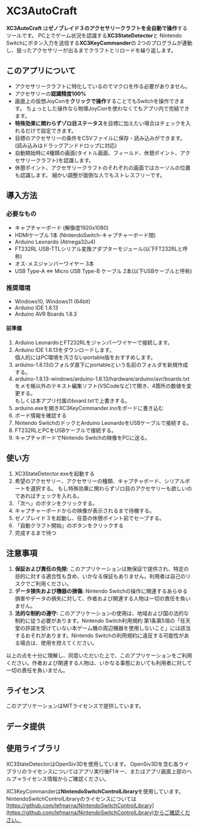 XC3AutoCraft
====

**XC3AutoCraft** は**ゼノブレイド３のアクセサリークラフトを全自動で操作**するツールです。
PC上でゲーム状況を認識する**XC3StateDetector**と
Nintendo Switchにボタン入力を送信する**XC3KeyCommander**の
2つのプログラムが連動し、狙ったアクセサリーが出るまでクラフトとリロードを繰り返します。

## このアプリについて
- アクセサリークラフトに特化しているのでマクロを作る必要がありません。
- アクセサリーの**認識精度100%**
- 画面上の仮想JoyConを**クリックで操作**することでもSwitchを操作できます。 
ちょっとした操作なら物理JoyConを使わなくてもアプリ内で完結できます。
- **特殊効果に関わらずゾロ目ステータス**を目標に加えたい場合はチェックを入れるだけで設定できます。
- 目標のアクセサリーの条件をCSVファイルに保存・読み込みができます。
(読み込みはドラッグアンドドロップに対応)
- 自動開始時に4種類の画面(タイトル画面、フィールド、休憩ポイント、アクセサリークラフト)を認識します。
- 休憩ポイント、アクセサリークラフトのそれぞれの画面ではカーソルの位置も認識します。
細かい調整が面倒な人でもストレスフリーです。

## 導入方法

### 必要なもの
- キャプチャーボード (解像度1920x1080)
- HDMIケーブル 1本 (NintendoSwitch-キャプチャーボード間)
- Arduino Leonardo (Atmega32u4)
- FT232RL USB-TTLシリアル変換アダプターモジュール(以下FT232RLと呼称)
- オス-メスジャンパーワイヤー 3本
- USB Type-A ⇔ Micro USB Type-B ケーブル 2本(以下USBケーブルと呼称)

### 推奨環境
- Windows10, Windows11 (64bit)
- Arduino IDE 1.8.13
- Arduino AVR Boards 1.8.3

#### 前準備
1. Arduino LeonardoとFT232RLをジャンパーワイヤーで接続します。
2. Arduino IDE 1.8.13をダウンロードします。  
個人的にはPC環境を汚さないportable版をおすすめします。
3. arduino-1.8.13のフォルダ直下にportableという名前のフォルダを新規作成する。
4. arduino-1.8.13-windows/arduino-1.8.13/hardware/arduino/avr/boards.txt  
をメモ帳以外のテキスト編集ソフト(VSCodeなど)で開き、4箇所の数値を変更する。  
もしくは本アプリ付属のboard.txtで上書きする。
5. arduino.exeを開きXC3KeyCommander.inoをボードに書き込む
6. ボード情報を確認する
7. Nintendo SwitchのドックとArduino LeonardoをUSBケーブルで接続する。
8. FT232RLとPCをUSBケーブルで接続する。
9. キャプチャボードでNintendo Switchの映像をPCに送る。

## 使い方
1. XC3StateDetector.exeを起動する
2. 希望のアクセサリー、アクセサリーの種類、キャプチャボード、シリアルポートを選択する。 
もし特殊効果に関わらずゾロ目のアクセサリーも欲しいのであればチェックを入れる。
3. 「次へ」のボタンをクリックする。
4. キャプチャーボードからの映像が表示されるまで待機する。
5. ゼノブレイド３を起動し、任意の休憩ポイント前でセーブする。
6. 「自動クラフト開始」のボタンをクリックする
7. 完成するまで待つ

## 注意事項

1. **保証および責任の免除:** このアプリケーションは無保証で提供され、特定の目的に対する適合性も含め、いかなる保証もありません。利用者は自己のリスクでご利用ください。
2. **データ損失および機器の損傷:** Nintendo Switchの操作に関連するあらゆる損害やデータの損失に対して、作者および関連する人物は一切の責任を負いません。
3. **法的な制約の遵守:** このアプリケーションの使用は、地域および国の法的な制約に従う必要があります。Nintendo Switch利用規約 第1条第5項の「任天堂の許諾を受けていない本ゲーム機の周辺機器を使用しないこと」には該当するおそれがあります。Nintendo Switchの利用規約に違反する可能性がある場合は、使用を控えてください。

以上の点を十分に理解し、同意いただいた上で、このアプリケーションをご利用ください。作者および関連する人物は、いかなる事態においても利用者に対して一切の責任を負いません。

## ライセンス
このアプリケーションはMITライセンスで提供しています。

## データ提供


## 使用ライブラリ
XC3StateDetectorはOpenSiv3Dを使用しています。
OpenSiv3Dを含む各ライブラリのライセンスについてはアプリ実行後F1キー、またはアプリ画面上部のヘルプ->ライセンス情報からご確認ください。

XC3KeyCommanderは**NintendoSwitchControlLibrary**を使用しています。
NintendoSwitchControlLibraryのライセンスについては[https://github.com/lefmarna/NintendoSwitchControlLibrary](https://github.com/lefmarna/NintendoSwitchControlLibrary)からご確認ください。
